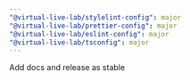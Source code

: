 ```yaml
---
"@virtual-live-lab/stylelint-config": major
"@virtual-live-lab/prettier-config": major
"@virtual-live-lab/eslint-config": major
"@virtual-live-lab/tsconfig": major
---
```


Add docs and release as stable
